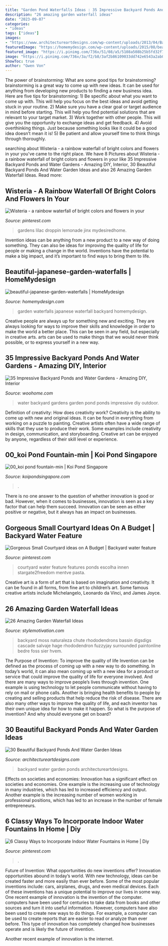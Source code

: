 ```yaml
---
title: "Garden Pond Waterfalls Ideas : 35 Impressive Backyard Ponds And Water Gardens"
description: "26 amazing garden waterfall ideas"
date: "2023-09-07"
categories:
- "ideas"
tags: ["ideas"]
images:
- "https://www.architectureartdesigns.com/wp-content/uploads/2013/04/Backyard-ArchitectureArtDesigns-14.jpg"
featuredImage: "https://homemydesign.com/wp-content/uploads/2015/08/beautiful-japanese-garden-waterfalls.jpg"
featured_image: "https://i.pinimg.com/736x/51/08/a5/5108a508b25b5fd32f73e4819e3fb297.jpg"
image: "https://i.pinimg.com/736x/3a/f2/b8/3af2b86109033dd742e6543a2ab07df8.jpg"
ShowToc: true
author: "Gwen Von"
---
```



The power of brainstorming: What are some good tips for brainstorming?
brainstorming is a great way to come up with new ideas. It can be used for anything from developing new products to finding a new business idea. Here are five tips for brainstorming: 1) Be specific about what you want to come up with. This will help you focus on the best ideas and avoid getting stuck in your routine. 2) Make sure you have a clear goal or target audience in mind before starting. This will help you find potential solutions that are relevant to your target market. 3) Work together with other people. This will give you the opportunity to exchange ideas and get feedback. 4) Avoid overthinking things. Just because something looks like it could be a good idea doesn’t mean it is! 5) Be patient and allow yourself time to think things through thoroughly.

	

		
searching about Wisteria - a rainbow waterfall of bright colors and flowers in your you've came to the right place. We have 8 Pictures about Wisteria - a rainbow waterfall of bright colors and flowers in your like 35 Impressive Backyard Ponds and Water Gardens - Amazing DIY, Interior, 30 Beautiful Backyard Ponds And Water Garden Ideas and also 26 Amazing Garden Waterfall Ideas. Read more:
		
    
## Wisteria - A Rainbow Waterfall Of Bright Colors And Flowers In Your

<img loading=lazy src="https://i.pinimg.com/736x/51/08/a5/5108a508b25b5fd32f73e4819e3fb297.jpg" onerror="this.onerror=null;this.src='https://tse3.mm.bing.net/th?id=OIP.DO8EWGLV61xJKH6KcQlyDwHaKE&amp;pid=15.1';" alt="Wisteria - a rainbow waterfall of bright colors and flowers in your">

_Source: pinterest.com_

>gardens lilac droppin lemonade jinx mydesiredhome. 

	

Invention ideas can be anything from a new product to a new way of doing something. They can also be ideas for improving the quality of life for people or making a change in the world. Inventions have the potential to make a big impact, and it’s important to find ways to bring them to life.

    
## Beautiful-japanese-garden-waterfalls | HomeMydesign

<img loading=lazy src="https://homemydesign.com/wp-content/uploads/2015/08/beautiful-japanese-garden-waterfalls.jpg" onerror="this.onerror=null;this.src='https://tse3.mm.bing.net/th?id=OIP.VYFPCZQhTXGDsA3IzsOGmQHaLZ&amp;pid=15.1';" alt="beautiful-japanese-garden-waterfalls | HomeMydesign">

_Source: homemydesign.com_

>garden waterfalls japanese waterfall backyard homemydesign. 

	

Creative people are always up for something new and exciting. They are always looking for ways to improve their skills and knowledge in order to make the world a better place. This can be seen in any field, but especially in creative arts. arts can be used to make things that we would never think possible, or to express yourself in a new way.

    
## 35 Impressive Backyard Ponds And Water Gardens - Amazing DIY, Interior

<img loading=lazy src="https://www.woohome.com/wp-content/uploads/2014/04/backyard-pond-water-garden-12.jpg" onerror="this.onerror=null;this.src='https://tse4.mm.bing.net/th?id=OIP.W1KZJbh-8aHhUM_qamSyLQHaJ4&amp;pid=15.1';" alt="35 Impressive Backyard Ponds and Water Gardens - Amazing DIY, Interior">

_Source: woohome.com_

>water backyard gardens garden pond ponds impressive diy outdoor. 

	

Definition of creativity: How does creativity work?
Creativity is the ability to come up with new and original ideas. It can be found in everything from working on a puzzle to painting. Creative artists often have a wide range of skills that they use to produce their work. Some examples include creativity in design, communication, and storyboarding. Creative art can be enjoyed by anyone, regardless of their skill level or experience.

    
## 00_koi Pond Fountain-min | Koi Pond Singapore

<img loading=lazy src="http://koipondsingapore.com/wp-content/uploads/00_koi-pond-fountain-min-1.jpg" onerror="this.onerror=null;this.src='https://tse1.mm.bing.net/th?id=OIP.5UBanjE-ujxgvYQYcuYETgHaFS&amp;pid=15.1';" alt="00_koi pond fountain-min | Koi Pond Singapore">

_Source: koipondsingapore.com_

>. 

	

There is no one answer to the question of whether innovation is good or bad. However, when it comes to businesses, innovation is seen as a key factor that can help them succeed. Innovation can be seen as either positive or negative, but it always has an impact on businesses.

    
## Gorgeous Small Courtyard Ideas On A Budget | Backyard Water Feature

<img loading=lazy src="https://i.pinimg.com/736x/3a/f2/b8/3af2b86109033dd742e6543a2ab07df8.jpg" onerror="this.onerror=null;this.src='https://tse4.mm.bing.net/th?id=OIP.pypPS1kIavom5Qriat9IIwHaLI&amp;pid=15.1';" alt="Gorgeous Small Courtyard ideas on A Budget | Backyard water feature">

_Source: pinterest.com_

>courtyard water feature features ponds escolha innen stargate2freedom mentve pasta. 

	

Creative art is a form of art that is based on imagination and creativity. It can be found in all forms, from fine art to children’s art. Some famous creative artists include Michelangelo, Leonardo da Vinci, and James Joyce.

    
## 26 Amazing Garden Waterfall Ideas

<img loading=lazy src="https://www.stylemotivation.com/wp-content/uploads/2013/09/garden-waterfalls-14.jpg" onerror="this.onerror=null;this.src='https://tse3.mm.bing.net/th?id=OIP.zLW0FTORqTOyUyDiQuHNCwHaJ4&amp;pid=15.1';" alt="26 Amazing Garden Waterfall Ideas">

_Source: stylemotivation.com_

>backyard moss naturaleza chute rhododendrons bassin digsdigs cascade salvaje hage rhododendron fuzzyjay surrounded paintonline bedre foss sier hvem. 

	

The Purpose of Invention: To improve the quality of life
Invention can be defined as the process of coming up with a new way to do something. In today’s world, it can also mean coming up with a new idea for a product or service that could improve the quality of life for everyone involved. And there are many ways to improve people’s lives through invention. One example is using technology to let people communicate without having to rely on mail or phone calls. Another is bringing health benefits to people by creating and selling products that help reduce the risk of disease. There are also many other ways to improve the quality of life, and each inventor has their own unique idea for how to make it happen. So what is the purpose of invention? And why should everyone get on board?

    
## 30 Beautiful Backyard Ponds And Water Garden Ideas

<img loading=lazy src="https://www.architectureartdesigns.com/wp-content/uploads/2013/04/Backyard-ArchitectureArtDesigns-14.jpg" onerror="this.onerror=null;this.src='https://tse4.mm.bing.net/th?id=OIP.9yFuWErWWe5YMQIDN7yU-AHaLE&amp;pid=15.1';" alt="30 Beautiful Backyard Ponds And Water Garden Ideas">

_Source: architectureartdesigns.com_

>backyard water garden ponds architectureartdesigns. 

	

Effects on societies and economies:
Innovation has a significant effect on societies and economies. One example is the increasing use of technology in many industries, which has led to increased efficiency and output. Another example is the increasing number of women working in professional positions, which has led to an increase in the number of female entrepreneurs.

    
## 6 Classy Ways To Incorporate Indoor Water Fountains In Home | Diy

<img loading=lazy src="https://i.pinimg.com/736x/70/ce/2d/70ce2d23ed61a75dd95c42e972fcd0df.jpg" onerror="this.onerror=null;this.src='https://tse4.mm.bing.net/th?id=OIP.baAux7dC_3ybKwcw9EMHKAHaLF&amp;pid=15.1';" alt="6 Classy Ways to Incorporate Indoor Water Fountains in Home | Diy">

_Source: pinterest.com_

>. 

	

Future of Invention: What opportunities do new inventions offer?
Innovation opportunities abound in today’s world. With new technology, ideas can be created faster and more easily than ever before. Some of the most popular inventions include: cars, airplanes, drugs, and even medical devices. Each of these inventions has a unique potential to improve our lives in some way. 
One recent example of innovation is the invention of the computer. computers have been used for centuries to take data from books and other sources and turn it into useful information. However, computers have also been used to create new ways to do things. For example, a computer can be used to create reports that are easier to read or analyze than ever before. This type of innovation has completely changed how businesses operate and is likely the future of invention. 

Another recent example of innovation is the internet.

